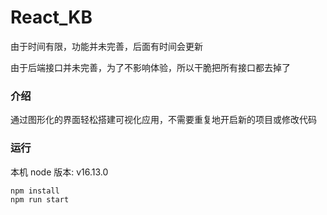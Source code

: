 # React_KB

由于时间有限，功能并未完善，后面有时间会更新

由于后端接口并未完善，为了不影响体验，所以干脆把所有接口都去掉了

### 介绍

通过图形化的界面轻松搭建可视化应用，不需要重复地开启新的项目或修改代码

### 运行

本机 node 版本: v16.13.0

```
npm install
npm run start
```


